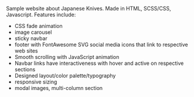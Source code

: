 Sample website about Japanese Knives. Made in HTML, SCSS/CSS, Javascript.
Features include: 
  - CSS fade animation
  - image carousel
  - sticky navbar
  - footer with FontAwesome SVG social media icons that link to respective web sites
  - Smooth scrolling with JavaScript animation
  - Navbar links have interactiveness with hover and active on respective sections
  - Designed layout/color palette/typography
  - responsive sizing
  - modal images, multi-column section
